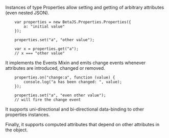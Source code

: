 Instances of type Properties allow setting and getting of arbitrary attributes (even nested JSON).

```
	var properties = new BetaJS.Properties.Properties({
		a: "initial value"
	});
	
	properties.set("a", "other value");
	
	var x = properties.get("a");
	// x === "other value"
```

It implements the Events Mixin and emits change events whenever attributes are introduced, changed or removed.
```
	properties.on("change:a", function (value) {
		console.log("a has been changed: ", value);
	});
	
	properties.set("a", "even other value");
	// will fire the change event
```

It supports uni-directional and bi-directional data-binding to other properties instances.

Finally, it supports computed attributes that depend on other attributes in the object. 
